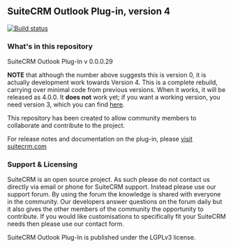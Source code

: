 ## SuiteCRM Outlook Plug-in, version 4

[![Build status](https://ci.appveyor.com/api/projects/status/txc2g5b8c0heq0rv/branch/master?svg=true)](https://ci.appveyor.com/project/simon-brooke/crmoutlookaddin/branch/master)

### What's in this repository 

SuiteCRM Outlook Plug-In v 0.0.0.29

**NOTE** that although the number above suggests this is version 0, it is actually development work towards Version 4. This is a complete rebuild, carrying over minimal code from previous versions. When it works, it will be released as 4.0.0. It **does not** work yet; if you want a working version, you need version 3, which you can find [here](https://github.com/salesagility/SuiteCRM-Outlook-Plugin).

This repository has been created to allow community members to collaborate and contribute to the project.

For release notes and documentation on the plug-in, please [visit suitecrm.com][suitecrm]

[suitecrm]: https://suitecrm.com

### Support & Licensing 

SuiteCRM is an open source project. As such please do not contact us directly via email or phone for SuiteCRM support. Instead please use our support forum. By using the forum the knowledge is shared with everyone in the community. Our developers answer questions on the forum daily but it also gives the other members of the community the opportunity to contribute. If you would like customisations to specifically fit your SuiteCRM  needs then please use our contact form.

SuiteCRM Outlook Plug-In is published under the LGPLv3 license.
